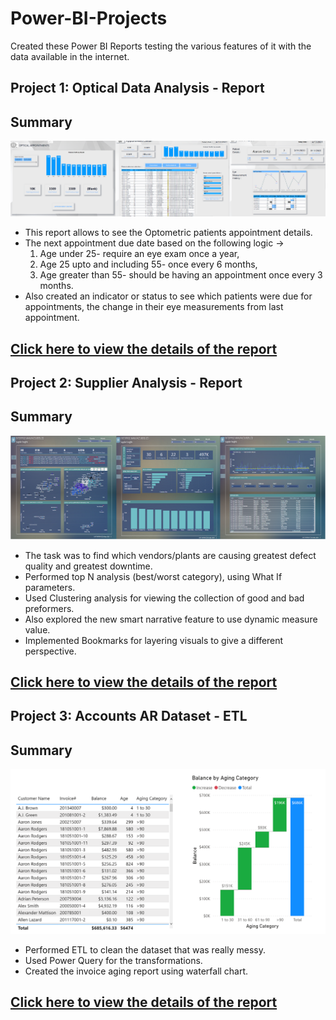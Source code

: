 # Power-BI-Projects
Created these Power BI Reports testing the various features of it with the data available in the internet. 

## Project 1: Optical Data Analysis - Report 
## Summary 
![](https://github.com/nancy-gl/Optical_patients_report/blob/main/images/Combined.png)
* This report allows to see the Optometric patients appointment details.
* The next appointment due date based on the following logic -> 
  1. Age under 25- require an eye exam once a year,
  2. Age 25 upto and including 55- once every 6 months,
  3. Age greater than 55- should be having an appointment once every 3 months.
* Also created an indicator or status to see which patients were due for appointments, the change in their eye measurements from last appointment.

## [Click here to view the details of the report](https://github.com/nancy-gl/Optical_patients_report)


## Project 2: Supplier Analysis - Report
## Summary
![](https://github.com/nancy-gl/Supplier_Analysis_report/blob/main/images/Combined.png)
* The task was to find which vendors/plants are causing greatest defect quality and greatest downtime.
* Performed top N analysis (best/worst category), using What If parameters.
* Used Clustering analysis for viewing the collection of good and bad preformers.
* Also explored the new smart narrative feature to use dynamic measure value.
* Implemented Bookmarks for layering visuals to give a different perspective.
  
## [Click here to view the details of the report](https://github.com/nancy-gl/Supplier_Analysis_report)

## Project 3: Accounts AR Dataset - ETL
## Summary
![](https://github.com/nancy-gl/Accounts-AR/blob/main/images/Aging%20Visuals%20small.png)
* Performed ETL to clean the dataset that was really messy.
* Used Power Query for the transformations. 
* Created the invoice aging report using waterfall chart.
  
## [Click here to view the details of the report](https://github.com/nancy-gl/Accounts-AR)
  



